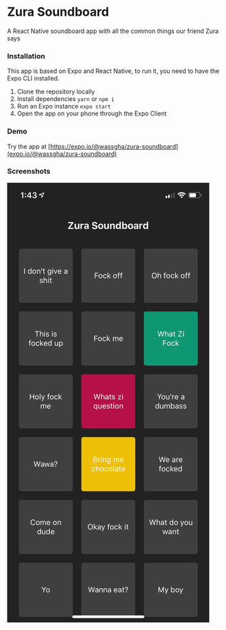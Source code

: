 # Zura Soundboard
A React Native soundboard app with all the common things our friend Zura says

### Installation
This app is based on Expo and React Native, to run it, you need to have the Expo CLI installed.

1. Clone the repository locally
2. Install dependencies
`yarn`
or
`npm i`
3. Run an Expo instance
`expo start`
4. Open the app on your phone through the Expo Client

### Demo

Try the app at [https://expo.io/@wassgha/zura-soundboard](expo.io/@wassgha/zura-soundboard)

### Screenshots

![Screenshot 1](https://github.com/wassgha/zura-soundboard/blob/master/screenshots/screenshot_1.jpg)
